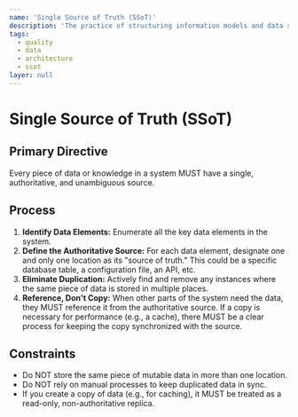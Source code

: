 ```yaml
---
name: 'Single Source of Truth (SSoT)'
description: 'The practice of structuring information models and data schemas so that every data element is stored exactly once. This prevents inconsistencies and improves data integrity.'
tags:
  - quality
  - data
  - architecture
  - ssot
layer: null
---
```


# Single Source of Truth (SSoT)

## Primary Directive

Every piece of data or knowledge in a system MUST have a single, authoritative, and unambiguous source.

## Process

1.  **Identify Data Elements:** Enumerate all the key data elements in the system.
2.  **Define the Authoritative Source:** For each data element, designate one and only one location as its "source of truth." This could be a specific database table, a configuration file, an API, etc.
3.  **Eliminate Duplication:** Actively find and remove any instances where the same piece of data is stored in multiple places.
4.  **Reference, Don't Copy:** When other parts of the system need the data, they MUST reference it from the authoritative source. If a copy is necessary for performance (e.g., a cache), there MUST be a clear process for keeping the copy synchronized with the source.

## Constraints

- Do NOT store the same piece of mutable data in more than one location.
- Do NOT rely on manual processes to keep duplicated data in sync.
- If you create a copy of data (e.g., for caching), it MUST be treated as a read-only, non-authoritative replica.
